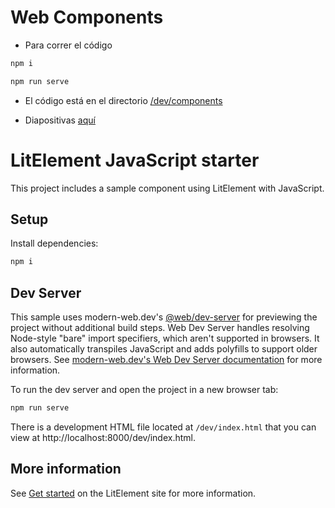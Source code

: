 # Web Components

- Para correr el código

```bash
npm i
```

```bash
npm run serve
```
- El código está en el directorio [/dev/components]('./dev/components)

- Diapositivas [aquí](https://docs.google.com/presentation/d/1AM-EPVzZAS1Pei8cy-WbgmTdfj2WsUCSPsnnaTMHxHM/edit?usp=sharing)

# LitElement JavaScript starter

This project includes a sample component using LitElement with JavaScript.

## Setup

Install dependencies:

```bash
npm i
```

## Dev Server

This sample uses modern-web.dev's [@web/dev-server](https://www.npmjs.com/package/@web/dev-server) for previewing the project without additional build steps. Web Dev Server handles resolving Node-style "bare" import specifiers, which aren't supported in browsers. It also automatically transpiles JavaScript and adds polyfills to support older browsers. See [modern-web.dev's Web Dev Server documentation](https://modern-web.dev/docs/dev-server/overview/) for more information.

To run the dev server and open the project in a new browser tab:

```bash
npm run serve
```

There is a development HTML file located at `/dev/index.html` that you can view at http://localhost:8000/dev/index.html.


## More information

See [Get started](https://lit-element.polymer-project.org/guide/start) on the LitElement site for more information.
